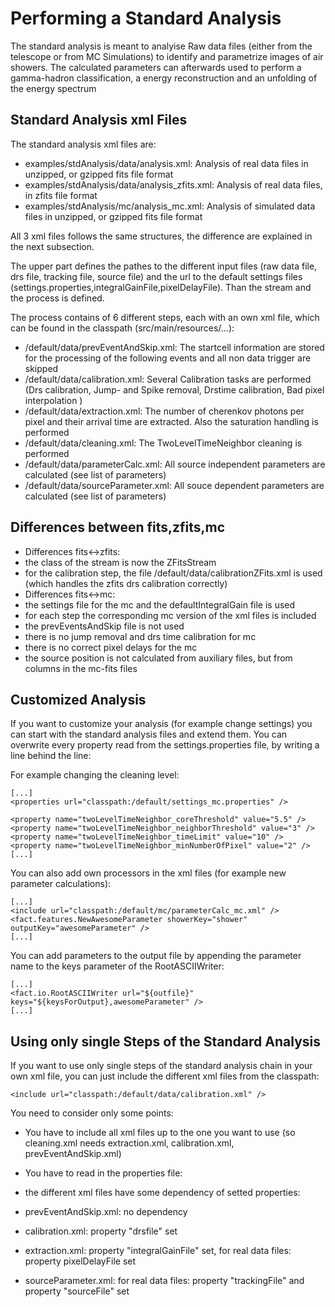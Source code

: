 # Performing a Standard Analysis

The standard analysis is meant to analyise Raw data files (either from the telescope or from MC Simulations) to identify and parametrize images of air showers. The calculated parameters can afterwards used to perform a gamma-hadron classification, a energy reconstruction and an unfolding of the energy spectrum

## Standard Analysis xml Files

The standard analysis xml files are:

- examples/stdAnalysis/data/analysis.xml: Analysis of real data files in unzipped, or gzipped fits file format
- examples/stdAnalysis/data/analysis_zfits.xml: Analysis of real data files, in zfits file format
- examples/stdAnalysis/mc/analysis_mc.xml: Analysis of simulated data files in unzipped, or gzipped fits file format

All 3 xml files follows the same structures, the difference are explained in the next subsection.

The upper part defines the pathes to the different input files (raw data file, drs file, tracking file, source file) and the url to the default settings files (settings.properties,integralGainFile,pixelDelayFile).
Than the stream and the process is defined.

The process contains of 6 different steps, each with an own xml file, which can be found in the classpath (src/main/resources/...):

- /default/data/prevEventAndSkip.xml: The startcell information are stored for the processing of the following events and all non data trigger are skipped
- /default/data/calibration.xml: Several Calibration tasks are performed (Drs calibration, Jump- and Spike removal, Drstime calibration, Bad pixel interpolation )
- /default/data/extraction.xml: The number of cherenkov photons per pixel and their arrival time are extracted. Also the saturation handling is performed
- /default/data/cleaning.xml: The TwoLevelTimeNeighbor cleaning is performed
- /default/data/parameterCalc.xml: All source independent parameters are calculated (see list of parameters)
- /default/data/sourceParameter.xml: All souce dependent parameters are calculated (see list of parameters)

## Differences between fits,zfits,mc

- Differences fits<->zfits:
 - the class of the stream is now the ZFitsStream
 - for the calibration step, the file /default/data/calibrationZFits.xml is used (which handles the zfits drs calibration correctly)
- Differences fits<->mc:
 - the settings file for the mc and the defaultIntegralGain file is used
 - for each step the corresponding mc version of the xml files is included
 - the prevEventsAndSkip file is not used
 - there is no jump removal and drs time calibration for mc
 - there is no correct pixel delays for the mc
 - the source position is not calculated from auxiliary files, but from columns in the mc-fits files

## Customized Analysis

If you want to customize your analysis (for example change settings) you can start with the standard analysis files and extend them. You can overwrite every property read from the settings.properties file, by writing a <property name="name" value="value" />  line behind the <properties url="classpath:/default/settings_mc.properties" /> line:

For example changing the cleaning level:

    [...]
    <properties url="classpath:/default/settings_mc.properties" />

    <property name="twoLevelTimeNeighbor_coreThreshold" value="5.5" />
    <property name="twoLevelTimeNeighbor_neighborThreshold" value="3" />
    <property name="twoLevelTimeNeighbor_timeLimit" value="10" />
    <property name="twoLevelTimeNeighbor_minNumberOfPixel" value="2" />
    [...]

You can also add own processors in the xml files (for example new parameter calculations):

    [...]
    <include url="classpath:/default/mc/parameterCalc_mc.xml" /> 
    <fact.features.NewAwesomeParameter showerKey="shower" outputKey="awesomeParameter" />
    [...]

You can add parameters to the output file by appending the parameter name to the keys parameter of the RootASCIIWriter:
    
    [...]
    <fact.io.RootASCIIWriter url="${outfile}" keys="${keysForOutput},awesomeParameter" />
    [...]


## Using only single Steps of the Standard Analysis

If you want to use only single steps of the standard analysis chain in your own xml file, you can just include the different xml files from the classpath:

    <include url="classpath:/default/data/calibration.xml" />

You need to consider only some points:

- You have to include all xml files up to the one you want to use (so cleaning.xml needs extraction.xml, calibration.xml, prevEventAndSkip.xml)
- You have to read in the properties file:

    <properties url="classpath:/default/settings.properties" />

- the different xml files have some dependency of setted properties:
 - prevEventAndSkip.xml: no dependency
 - calibration.xml: property "drsfile" set
 - extraction.xml: property "integralGainFile" set, for real data files: property pixelDelayFile set
 - sourceParameter.xml: for real data files: property "trackingFile" and property "sourceFile" set